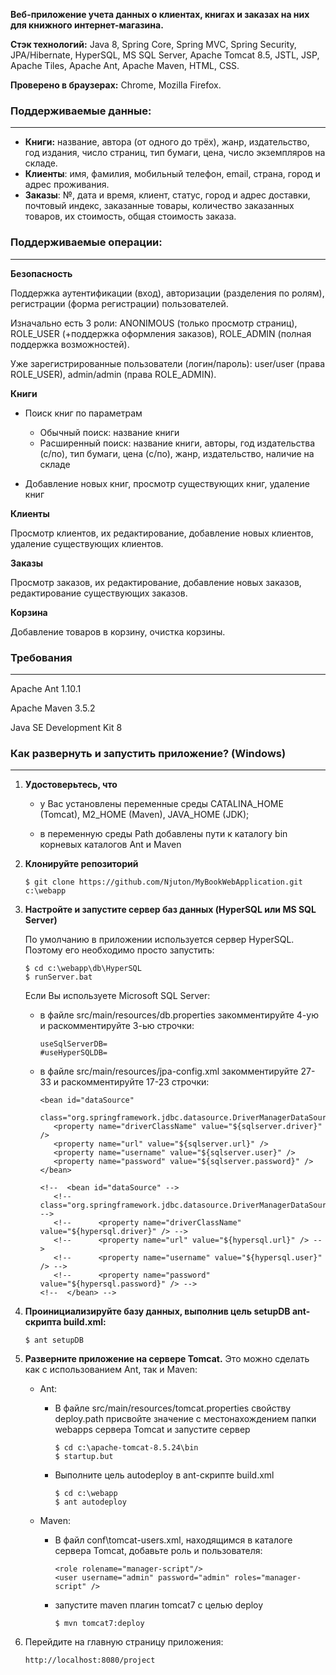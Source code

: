 **Веб-приложение учета данных о клиентах, книгах и заказах на них для книжного интернет-магазина.**

**Стэк технологий:** Java 8, Spring Core, Spring MVC, Spring Security, JPA/Hibernate, HyperSQL, MS SQL Server, Apache Tomcat 8.5, JSTL, JSP, Apache Tiles, Apache Ant, Apache Maven, HTML, CSS.

**Проверено в браузерах:** Chrome, Mozilla Firefox.


### Поддерживаемые данные:
------------

- **Книги:** название, автора (от одного до трёх), жанр, издательство, год издания, число страниц, тип бумаги, цена, число экземпляров на складе.
- **Клиенты**: имя, фамилия, мобильный телефон, email, страна, город и адрес проживания.
- **Заказы**: №, дата и время, клиент, статус, город и адрес доставки, почтовый индекс, заказанные товары, количество заказанных товаров, их стоимость, общая стоимость заказа.

### Поддерживаемые  операции:
------------
**Безопасность**
    
   Поддержка аутентификации (вход), авторизации (разделения по ролям), регистрации (форма регистрации) пользователей.
   
   Изначально есть 3 роли: ANONIMOUS (только просмотр страниц), ROLE_USER (+поддержка оформления заказов), ROLE_ADMIN (полная поддержка возможностей).
   
   Уже зарегистрированные пользователи (логин/пароль): user/user (права ROLE_USER), admin/admin (права ROLE_ADMIN).
   
**Книги**
- Поиск книг по параметрам
    - Обычный поиск: название книги
    - Расширенный поиск: название книги, авторы, год издательства (с/по), тип бумаги, цена (c/по), жанр, издательство, наличие на складе
        
- Добавление новых книг, просмотр существующих книг, удаление книг

**Клиенты**
   
   Просмотр клиентов, их редактирование, добавление новых клиентов, удаление существующих клиентов.

**Заказы**
    
   Просмотр заказов, их редактирование, добавление новых заказов, редактирование существующих заказов.

**Корзина**
    
   Добавление товаров в корзину, очистка корзины.

### Требования
------------
Apache Ant 1.10.1 

Apache Maven 3.5.2

Java SE Development Kit 8

### Как развернуть и запустить приложение? (Windows)
------------

1.  **Удостоверьтесь, что**
    + у Вас установлены переменные среды CATALINA_HOME (Tomcat), M2_HOME (Maven), JAVA_HOME (JDK); 
  
    + в переменную среды Path добавлены пути к каталогу bin корневых каталогов Ant и Maven

2. **Клонируйте репозиторий**

    ```
    $ git clone https://github.com/Njuton/MyBookWebApplication.git c:\webapp
    ```
  
3. **Настройте и запустите сервер баз данных (HyperSQL или MS SQL Server)**

    По умолчанию в приложении используется сервер HyperSQL. Поэтому его необходимо просто запустить:
    ```
    $ cd c:\webapp\db\HyperSQL
    $ runServer.bat
    ```
    Если Вы используете Microsoft SQL Server: 
    + в файле src/main/resources/db.properties закомментируйте 4-ую и раскомментируйте 3-ью строчки:
        ```
        useSqlServerDB=
        #useHyperSQLDB=
        ```
    + в файле src/main/resources/jpa-config.xml закомментируйте 27-33 и раскомментируйте 17-23 строчки:
       ```
       <bean id="dataSource"
		  class="org.springframework.jdbc.datasource.DriverManagerDataSource">
		  <property name="driverClassName" value="${sqlserver.driver}" />
		  <property name="url" value="${sqlserver.url}" />
		  <property name="username" value="${sqlserver.user}" />
		  <property name="password" value="${sqlserver.password}" />
	  </bean>
      
      <!-- 	<bean id="dataSource" -->
          <!-- 		class="org.springframework.jdbc.datasource.DriverManagerDataSource"> -->
          <!-- 		<property name="driverClassName" value="${hypersql.driver}" /> -->
          <!-- 		<property name="url" value="${hypersql.url}" /> -->
          <!-- 		<property name="username" value="${hypersql.user}" /> -->
          <!-- 		<property name="password" value="${hypersql.password}" /> -->
      <!-- 	</bean> -->
       ```
       
 4. **Проинициализируйте базу данных, выполнив цель setupDB ant-скрипта build.xml:**
     ```
     $ ant setupDB 
     ```
 5. **Разверните приложение на сервере Tomcat.** Это можно сделать как с использованием Ant, так и Maven: 
     + Ant:
  
         + В файле src/main/resources/tomcat.properties свойству deploy.path присвойте значение с местонахождением папки webapps сервера Tomcat и запустите сервер
             ```
             $ cd c:\apache-tomcat-8.5.24\bin
             $ startup.but
             ```
         + Выполните цель autodeploy в ant-скрипте build.xml
              ```
             $ cd c:\webapp
             $ ant autodeploy
             ```
    + Maven:
         + В файл conf\tomcat-users.xml, находящимся в каталоге сервера Tomcat, добавьте роль и пользователя:
              ```
              <role rolename="manager-script"/>
              <user username="admin" password="admin" roles="manager-script" />
              ```
         + запустите maven плагин tomcat7 с целью deploy
             ```
             $ mvn tomcat7:deploy
             ```
 6. Перейдите на главную страницу приложения:
     ```
     http://localhost:8080/project
     ```
     
